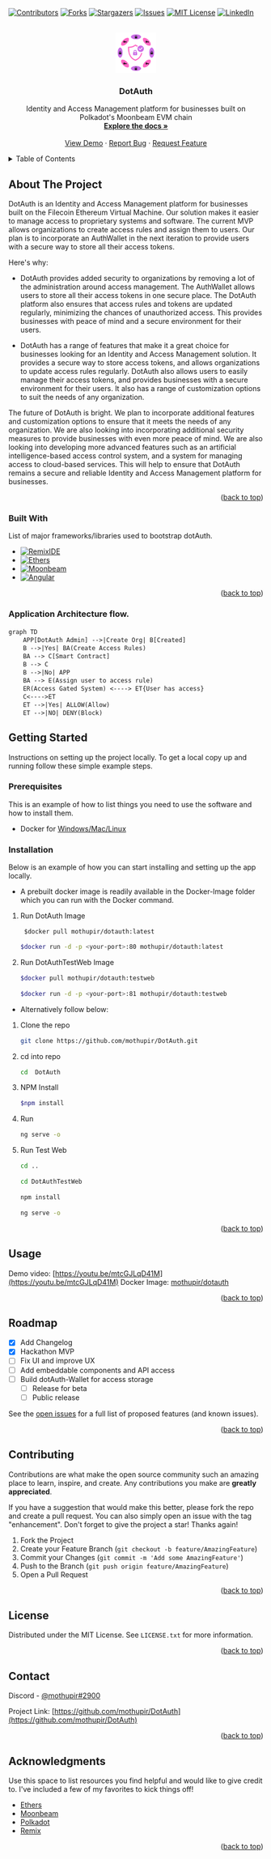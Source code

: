 <a name="readme-top"></a>

[![Contributors][contributors-shield]][contributors-url]
[![Forks][forks-shield]][forks-url]
[![Stargazers][stars-shield]][stars-url]
[![Issues][issues-shield]][issues-url]
[![MIT License][license-shield]][license-url]
[![LinkedIn][linkedin-shield]][linkedin-url]



<!-- PROJECT LOGO -->
<br />
<div align="center">
  <a href="https://github.com/mothupir/DotAuth">
    <img src="DotAuthApp/src/assets/logo.png" alt="Logo" width="80" height="80">
  </a>

  <h3 align="center">DotAuth</h3>

  <p align="center">
    Identity and Access Management platform for businesses built on Polkadot's Moonbeam EVM chain
    <br />
    <a href="https://github.com/mothupir/DotAuth"><strong>Explore the docs »</strong></a>
    <br />
    <br />
    <a href="https://link to youtube video">View Demo</a>
    ·
    <a href="https://github.com/mothupir/DotAuth/issues">Report Bug</a>
    ·
    <a href="https://github.com/mothupir/DotAuth/issues">Request Feature</a>
  </p>
</div>



<!-- TABLE OF CONTENTS -->
<details>
  <summary>Table of Contents</summary>
  <ol>
    <li>
      <a href="#about-the-project">About The Project</a>
      <ul>
        <li><a href="#built-with">Built With</a></li>
      </ul>
    </li>
    <li>
      <a href="#getting-started">Getting Started</a>
      <ul>
        <li><a href="#prerequisites">Prerequisites</a></li>
        <li><a href="#installation">Installation</a></li>
      </ul>
    </li>
    <li><a href="#usage">Usage</a></li>
    <li><a href="#roadmap">Roadmap</a></li>
    <li><a href="#contributing">Contributing</a></li>
    <li><a href="#license">License</a></li>
    <li><a href="#contact">Contact</a></li>
    <li><a href="#acknowledgments">Acknowledgments</a></li>
  </ol>
</details>



<!-- ABOUT THE PROJECT -->
## About The Project


DotAuth is an Identity and Access Management platform for businesses built on the Filecoin Ethereum Virtual Machine. Our solution makes it easier to manage access to proprietary systems and software. The current MVP allows organizations to create access rules and assign them to users. Our plan is to incorporate an AuthWallet in the next iteration to provide users with a secure way to store all their access tokens.

Here's why:

* DotAuth provides added security to organizations by removing a lot of the administration around access management. The AuthWallet allows users to store all their access tokens in one secure place. The DotAuth platform also ensures that access rules and tokens are updated regularly, minimizing the chances of unauthorized access. This provides businesses with peace of mind and a secure environment for their users.

* DotAuth has a range of features that make it a great choice for businesses looking for an Identity and Access Management solution. It provides a secure way to store access tokens, and allows organizations to update access rules regularly. DotAuth also allows users to easily manage their access tokens, and provides businesses with a secure environment for their users. It also has a range of customization options to suit the needs of any organization.


The future of DotAuth is bright. We plan to incorporate additional features and customization options to ensure that it meets the needs of any organization. We are also looking into incorporating additional security measures to provide businesses with even more peace of mind. We are also looking into developing more advanced features such as an artificial intelligence-based access control system, and a system for managing access to cloud-based services. This will help to ensure that DotAuth remains a secure and reliable Identity and Access Management platform for businesses.


<p align="right">(<a href="#readme-top">back to top</a>)</p>



### Built With

List of major frameworks/libraries used to bootstrap dotAuth.

* [![RemixIDE][remix.ethereum.org]][Remix-url]
* [![Ethers][Ethers.js]][Ethers-url]
* [![Moonbeam][Moonbeam.network]][Moonbeam-url]
* [![Angular][Angular.io]][Angular-url]

<p align="right">(<a href="#readme-top">back to top</a>)</p>

### Application Architecture flow.

```mermaid
graph TD
    APP[DotAuth Admin] -->|Create Org| B[Created]
    B -->|Yes| BA(Create Access Rules)
    BA --> C[Smart Contract]
    B --> C
    B -->|No| APP
    BA --> E(Assign user to access rule)
    ER(Access Gated System) <----> ET{User has access}
    C<---->ET
    ET -->|Yes| ALLOW(Allow)
    ET -->|NO| DENY(Block)
```

## Getting Started

Instructions on setting up the project locally.
To get a local copy up and running follow these simple example steps.

### Prerequisites

This is an example of how to list things you need to use the software and how to install them.

* Docker for [Windows/Mac/Linux](https://docs.docker.com/get-docker/)


### Installation

Below is an example of how you can start installing and setting up the app locally.

- A prebuilt docker image is readily available in the Docker-Image folder which you can run with the Docker command.
1. Run DotAuth Image
   ```
    $docker pull mothupir/dotauth:latest
   ```
    ```sh 
    $docker run -d -p <your-port>:80 mothupir/dotauth:latest
    ```
2. Run DotAuthTestWeb Image
    ```sh 
    $docker pull mothupir/dotauth:testweb
   ```
    ```sh 
    $docker run -d -p <your-port>:81 mothupir/dotauth:testweb
    ```
* Alternatively follow below:

1. Clone the repo
   ```sh
   git clone https://github.com/mothupir/DotAuth.git
   ```
2. cd into repo
   ```sh
   cd  DotAuth
   ```
3. NPM Install
   ```sh
   $npm install
   ```
4. Run
   ```sh
   ng serve -o
   ```
5. Run Test Web
   ```sh
   cd ..
   ```
   ```sh
   cd DotAuthTestWeb
   ```
   ```sh
   npm install
   ```
   ```sh
   ng serve -o
   ```

<p align="right">(<a href="#readme-top">back to top</a>)</p>


<!-- USAGE EXAMPLES -->
## Usage

Demo video: [https://youtu.be/mtcGJLqD41M](https://youtu.be/mtcGJLqD41M)
Docker Image: [mothupir/dotauth](https://hub.docker.com/repository/docker/mothupir/dotauth/tags?page=1&ordering=last_updated)

<p align="right">(<a href="#readme-top">back to top</a>)</p>



<!-- ROADMAP -->
## Roadmap

- [x] Add Changelog
- [x] Hackathon MVP
- [ ] Fix UI and improve UX
- [ ] Add embeddable components and API access
- [ ] Build dotAuth-Wallet for access storage
    - [ ] Release for beta
    - [ ] Public release

See the [open issues](https://github.com/mothupir/DotAuth/issues) for a full list of proposed features (and known issues).

<p align="right">(<a href="#readme-top">back to top</a>)</p>



<!-- CONTRIBUTING -->
## Contributing

Contributions are what make the open source community such an amazing place to learn, inspire, and create. Any contributions you make are **greatly appreciated**.

If you have a suggestion that would make this better, please fork the repo and create a pull request. You can also simply open an issue with the tag "enhancement".
Don't forget to give the project a star! Thanks again!

1. Fork the Project
2. Create your Feature Branch (`git checkout -b feature/AmazingFeature`)
3. Commit your Changes (`git commit -m 'Add some AmazingFeature'`)
4. Push to the Branch (`git push origin feature/AmazingFeature`)
5. Open a Pull Request

<p align="right">(<a href="#readme-top">back to top</a>)</p>



<!-- LICENSE -->
## License

Distributed under the MIT License. See `LICENSE.txt` for more information.

<p align="right">(<a href="#readme-top">back to top</a>)</p>



<!-- CONTACT -->
## Contact

Discord - [@mothupir#2900](https://discord.com/channels/@mmothupir#2900)

Project Link: [https://github.com/mothupir/DotAuth](https://github.com/mothupir/DotAuth)

<p align="right">(<a href="#readme-top">back to top</a>)</p>



<!-- ACKNOWLEDGMENTS -->
## Acknowledgments

Use this space to list resources you find helpful and would like to give credit to. I've included a few of my favorites to kick things off!

* [Ethers](https://docs.ethers.org/v5/)
* [Moonbeam](https://docs.moonbeam.network/)
* [Polkadot](https://polkadot.network/)
* [Remix](https://remix.ethereum.org/)

<p align="right">(<a href="#readme-top">back to top</a>)</p>



<!-- MARKDOWN LINKS & IMAGES -->
<!-- https://www.markdownguide.org/basic-syntax/#reference-style-links -->
[contributors-shield]: https://img.shields.io/github/contributors/mothupir/DotAuth.svg?style=for-the-badge
[contributors-url]: https://github.com/mothupir/DotAuth//graphs/contributors
[forks-shield]: https://img.shields.io/github/forks/mothupir/DotAuth.svg?style=for-the-badge
[forks-url]: https://github.com/mothupir/DotAuth/network/members
[stars-shield]: https://img.shields.io/github/stars/mothupir/DotAuth.svg?style=for-the-badge
[stars-url]: https://github.com/othneildrew/Best-README-Template/stargazers
[issues-shield]: https://img.shields.io/github/issues/mothupir/DotAuth.svg?style=for-the-badge
[issues-url]: https://github.com/mothupir/DotAuth/issues
[license-shield]: https://img.shields.io/github/license/mothupir/DotAuth.svg?style=for-the-badge
[license-url]: https://github.com/mothupir/DotAuth/blob/master/LICENSE.txt
[linkedin-shield]: https://img.shields.io/badge/-LinkedIn-black.svg?style=for-the-badge&logo=linkedin&colorB=555
[linkedin-url]: https://www.linkedin.com/in/mothupi-ramogayana-68849480/
[moonbeam.network]: https://img.shields.io/badge/moonbeam-000000?style=for-the-badge&logo=remixethereum&logoColor=white
[Moonbeam-url]: https://docs.moonbeam.network/
[remix.ethereum.org]: https://img.shields.io/badge/remix-000000?style=for-the-badge&logo=remixethereum&logoColor=white
[Remix-url]: https://remix.ethereum.org/
[Ethers.js]: https://img.shields.io/badge/Ethers.js-000500?style=for-the-badge&logo=ethers&logoColor=blue
[Ethers-url]: https://docs.ethers.org/v6/
[Angular.io]: https://img.shields.io/badge/Angular-DD0031?style=for-the-badge&logo=angular&logoColor=white
[Angular-url]: https://angular.io/
